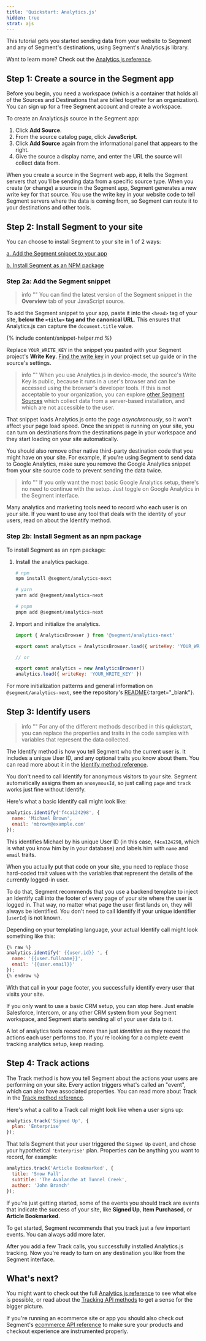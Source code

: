 ```yaml
---
title: 'Quickstart: Analytics.js'
hidden: true
strat: ajs
---
```


This tutorial gets you started sending data from your website to Segment and any of Segment's destinations, using Segment's Analytics.js library. 

Want to learn more? Check out the [Analytics.js reference](/docs/connections/sources/catalog/libraries/website/javascript/).

## Step 1: Create a source in the Segment app

Before you begin, you need a workspace (which is a container that holds all of the Sources and Destinations that are billed together for an organization). You can sign up for a free Segment account and create a workspace.

To create an Analytics.js source in the Segment app: 
1. Click **Add Source**.
2. From the source catalog page, click **JavaScript**.
3. Click **Add Source** again from the informational panel that appears to the right.
4. Give the source a display name, and enter the URL the source will collect data from.

When you create a source in the Segment web app, it tells the Segment servers that you'll be sending data from a specific source type. When you create (or change) a source in the Segment app, Segment generates a new write key for that source. You use the write key in your website code to tell Segment servers where the data is coming from, so Segment can route it to your destinations and other tools.


## Step 2: Install Segment to your site

You can choose to install Segment to your site in 1 of 2 ways:

[a. Add the Segment snippet to your app](#step-2a-add-the-segment-snippet)


[b. Install Segment as an NPM package](#step-2b-install-segment-as-a-npm-package)

### Step 2a: Add the Segment snippet

> info ""
> You can find the latest version of the Segment snippet in the **Overview** tab of your JavaScript source.

To add the Segment snippet to your app, paste it into the `<head>` tag of your site, **below the `<title>` tag and the canonical URL**. This ensures that Analytics.js can capture the `document.title` value.

  {% include content/snippet-helper.md %}

Replace `YOUR_WRITE_KEY` in the snippet you pasted with your Segment project's **Write Key**. [Find the write key](/docs/connections/find-writekey/) in your project set up guide or in the source's settings.

> info ""
> When you use Analytics.js in device-mode, the source's Write Key is public, because it runs in a user's browser and can be accessed using the browser's developer tools. If this is not acceptable to your organization, you can explore [other Segment Sources](/docs/connections/sources/catalog/) which collect data from a server-based installation, and which are not accessible to the user.

That snippet loads Analytics.js onto the page _asynchronously_, so it won't affect your page load speed. Once the snippet is running on your site, you can turn on destinations from the destinations page in your workspace and they start loading on your site automatically.

You should also remove other native third-party destination code that you might have on your site. For example, if you're using Segment to send data to Google Analytics, make sure you remove the Google Analytics snippet from your site source code to prevent sending the data twice.

> info ""
> If you only want the most basic Google Analytics setup, there's no need to continue with the setup. Just toggle on Google Analytics in the Segment interface.

Many analytics and marketing tools need to record who each user is on your site. If you want to use any tool that deals with the identity of your users, read on about the Identify method.

### Step 2b: Install Segment as an npm package

To install Segment as an npm package: 

1. Install the analytics package.

    ```sh
    # npm
    npm install @segment/analytics-next

    # yarn
    yarn add @segment/analytics-next

    # pnpm
    pnpm add @segment/analytics-next
    ```

2. Import and initialize the analytics.

    ```js
    import { AnalyticsBrowser } from '@segment/analytics-next'

    export const analytics = AnalyticsBrowser.load({ writeKey: 'YOUR_WRITE_KEY' })

    // or 

    export const analytics = new AnalyticsBrowser()
    analytics.load({ writeKey: 'YOUR_WRITE_KEY' })
    ```

For more initialization patterns and general information on `@segment/analytics-next`, see the repository's [README](https://github.com/segmentio/analytics-next/tree/master/packages/browser){:target="_blank"}.

## Step 3: Identify users

> info ""
> For any of the different methods described in this quickstart, you can replace the properties and traits in the code samples with variables that represent the data collected.

The Identify method is how you tell Segment who the current user is. It includes a unique User ID, and any optional traits you know about them. You can read more about it in the [Identify method reference](/docs/connections/sources/catalog/libraries/website/javascript#identify).

You don't need to call Identify for anonymous visitors to your site. Segment automatically assigns them an `anonymousId`, so just calling `page` and `track` works just fine without Identify.

Here's what a basic Identify call might look like:

```js
analytics.identify('f4ca124298', {
  name: 'Michael Brown',
  email: 'mbrown@example.com'
});
```
This identifies Michael by his unique User ID (in this case, `f4ca124298`, which is what you know him by in your database) and labels him with `name` and `email` traits.

When you actually put that code on your site, you need to replace those hard-coded trait values with the variables that represent the details of the currently logged-in user.

To do that, Segment recommends that you use a backend template to inject an Identify call into the footer of every page of your site where the user is logged in. That way, no matter what page the user first lands on, they will always be identified. You don't need to call Identify if your unique identifier (`userId`) is not known.

Depending on your templating language, your actual Identify call might look something like this:

```js
{% raw %}
analytics.identify(' {{user.id}} ', {
  name: '{{user.fullname}}',
  email: '{{user.email}}'
});
{% endraw %}
```

With that call in your page footer, you successfully identify every user that visits your site.

If you only want to use a basic CRM setup, you can stop here. Just enable Salesforce, Intercom, or any other CRM system from your Segment workspace, and Segment starts sending all of your user data to it.

A lot of analytics tools record more than just _identities_ as they record the actions each user performs too. If you're looking for a complete event tracking analytics setup, keep reading.


## Step 4: Track actions

The Track method is how you tell Segment about the actions your users are performing on your site. Every action triggers what's called an "event", which can also have associated properties. You can read more about Track in the [Track method reference](/docs/connections/sources/catalog/libraries/website/javascript#track).

Here's what a call to a Track call might look like when a user signs up:

```js
analytics.track('Signed Up', {
  plan: 'Enterprise'
});
```

That tells Segment that your user triggered the `Signed Up` event, and chose your hypothetical `'Enterprise'` plan. Properties can be anything you want to record, for example:

```js
analytics.track('Article Bookmarked', {
  title: 'Snow Fall',
  subtitle: 'The Avalanche at Tunnel Creek',
  author: 'John Branch'
});
```

If you're just getting started, some of the events you should track are events that indicate the success of your site, like **Signed Up**, **Item Purchased**, or **Article Bookmarked**.

To get started, Segment recommends that you track just a few important events. You can always add more later.

After you add a few Track calls, you successfully installed Analytics.js tracking. Now you're ready to turn on any destination you like from the Segment interface.

## What's next?

You might want to check out the full [Analytics.js reference](/docs/connections/sources/catalog/libraries/website/javascript) to see what else is possible, or read about the [Tracking API methods](/docs/connections/sources/catalog/libraries/server/http/) to get a sense for the bigger picture.

If you're running an ecommerce site or app you should also check out Segment's [ecommerce API reference](/docs/connections/spec/ecommerce/v2/) to make sure your products and checkout experience are instrumented properly.
